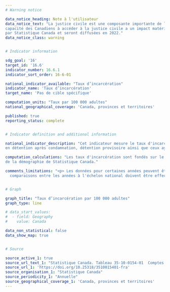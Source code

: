 ```yaml
---
# Warning notice

data_notice_heading: Note à l'utilisateur
data_notice_text: "La justice civile est une composante importante de l’ambition canadienne <em>Les Canadiens ont un accès égal à la justice</em> puisque la 
capacité des Canadiens à accéder à la justice civile a un impact matériel dans leur vie. Des données pertinentes sur la justice civile est actuellement en collection 
par Statistique Canada et seront diffusées en 2022."
data_notice_class: warning


# Indicator information

sdg_goal: '16'
target_id: '16.6'
indicator_number: 16.6.1
indicator_sort_order: 16-6-01

national_indicator_available: "Taux d’incarcération"
indicator_name: 'Taux d’incarcération'
target_name: 'Pas de cible spécifique'

computation_units: "Taux par 100 000 adultes"
national_geographical_coverage: 'Canada, provinces et territoires'

published: true
reporting_status: complete


# Indicator definition and additional information

national_indicator_description: "Cet indicateur mesure le taux d'incarcération par 100 000 adultes dans la population totale (18 ans et plus). Cela inclue les adultes
en détention après condamnation, détention provisoire ainsi que ceux ayant un autre statut."

computation_calculations: "Les taux d'incarcération sont fondés sur le compte réel total, ainsi que sur les estimations démographiques fournies par la Division 
de la démographie de Statistique Canada."

comments_limitations: "<p> Les données pour certaines années peuvent être incomplètes en raison de données manquantes pour un ou plusieurs secteurs de compétence. Les 
  comparaisons entre les années à l'échelon national doivent être effectuées avec prudence. <br><br>Les chiffres ayant été arrondis, leur somme peut ne pas correspondre aux totaux indiqués. </p>"


# Graph

graph_title: "Taux d’incarcération par 100 000 adultes"
graph_type: line

# data_start_values:
#  - field: Geography
#    value: Canada

data_non_statistical: false
data_show_map: true


# Source

source_active_1: true
source_url_text_1: "Statistique Canada. Tableau 35-10-0154-01  Comptes moyens des adultes dans les programmes correctionnels provinciaux et territoriaux"
source_url_1: 'https://doi.org/10.25318/3510015401-fra'
source_organisation_1: "Statistique Canada"
source_periodicity_1: "Annuelle"
source_geographical_coverage_1: 'Canada, provinces et territoires'
---
```

